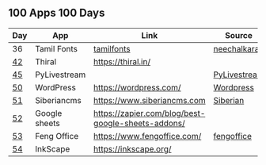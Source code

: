 ## 100 Apps 100 Days

| Day  | App           | Link                                                 | Source         |
| ---- | ------------- | ---------------------------------------------------- | -------------- |
| 36   | Tamil Fonts   | [tamilfonts]                                         | [neechalkaran] |
| [42] | Thiral        | <https://thiral.in/>                                 |                |
| [45] | PyLivestream  |                                                      | [PyLivestream] |
| [50] | WordPress     | <https://wordpress.com/>                             | [Wordpress]    |
| [51] | Siberiancms   | <https://www.siberiancms.com>                        | [Siberian]    |
| [52] | Google sheets | <https://zapier.com/blog/best-google-sheets-addons/> |                |
| [53] | Feng Office   | <https://www.fengoffice.com/>                        | [fengoffice]   |
| [54] | InkScape      | <https://inkscape.org/>                              |                |

[PyLivestream]: https://github.com/scivision/PyLivestream
[45]: https://www.facebook.com/share/p/1VUzyQKMko5rpmNB/
[Wordpress]: https://github.com/WordPress/WordPress
[tamilfonts]: https://oss.neechalkaran.com/tamilfonts/
[neechalkaran]: https://oss.neechalkaran.com/
[42]: https://www.facebook.com/selva.murali/posts/pfbid0sbymW7UxkcFiHoyQHcm4fPokYpy4zdiUGTZVYw288G2xEBcLAJ16SteGw1kbbr9Jl
[50]: https://www.facebook.com/share/p/vmkUMM4wYfCkmA6h/
[51]: https://www.facebook.com/share/p/4mjR7t2A5VHeVpwF/
[52]: https://www.facebook.com/share/p/mseh6z3C1MyxGpRr/
[53]: https://www.facebook.com/share/p/a7vtAz3A7xuADpAW/
[fengoffice]: https://github.com/fengoffice/fengoffice
[54]: https://www.facebook.com/share/p/AJF6Xaz4wQH86YAF/
[Siberian]:https://github.com/Xtraball/Siberian
